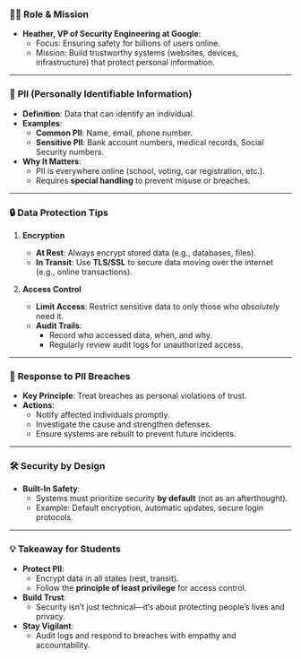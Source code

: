 ### 🧑‍💼 **Role & Mission**
- **Heather, VP of Security Engineering at Google**:  
  - Focus: Ensuring safety for billions of users online.  
  - Mission: Build trustworthy systems (websites, devices, infrastructure) that protect personal information.  

---

### 🛂 **PII (Personally Identifiable Information)**
- **Definition**: Data that can identify an individual.  
- **Examples**:  
  - **Common PII**: Name, email, phone number.  
  - **Sensitive PII**: Bank account numbers, medical records, Social Security numbers.  
- **Why It Matters**:  
  - PII is everywhere online (school, voting, car registration, etc.).  
  - Requires **special handling** to prevent misuse or breaches.  

---

### 🔒 **Data Protection Tips**
1. **Encryption**  
   - **At Rest**: Always encrypt stored data (e.g., databases, files).  
   - **In Transit**: Use **TLS/SSL** to secure data moving over the internet (e.g., online transactions).  

2. **Access Control**  
   - **Limit Access**: Restrict sensitive data to only those who *absolutely* need it.  
   - **Audit Trails**:  
     - Record who accessed data, when, and why.  
     - Regularly review audit logs for unauthorized access.  

---

### 🚨 **Response to PII Breaches**
- **Key Principle**: Treat breaches as personal violations of trust.  
- **Actions**:  
  - Notify affected individuals promptly.  
  - Investigate the cause and strengthen defenses.  
  - Ensure systems are rebuilt to prevent future incidents.  

---

### 🛠️ **Security by Design**
- **Built-In Safety**:  
  - Systems must prioritize security **by default** (not as an afterthought).  
  - Example: Default encryption, automatic updates, secure login protocols.  

---

### 💡 **Takeaway for Students**
- **Protect PII**:  
  - Encrypt data in all states (rest, transit).  
  - Follow the **principle of least privilege** for access control.  
- **Build Trust**:  
  - Security isn’t just technical—it’s about protecting people’s lives and privacy.  
- **Stay Vigilant**:  
  - Audit logs and respond to breaches with empathy and accountability.  

